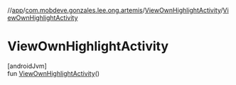 //[app](../../../index.md)/[com.mobdeve.gonzales.lee.ong.artemis](../index.md)/[ViewOwnHighlightActivity](index.md)/[ViewOwnHighlightActivity](-view-own-highlight-activity.md)

# ViewOwnHighlightActivity

[androidJvm]\
fun [ViewOwnHighlightActivity](-view-own-highlight-activity.md)()
